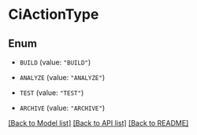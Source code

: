 # CiActionType

## Enum


* `BUILD` (value: `"BUILD"`)

* `ANALYZE` (value: `"ANALYZE"`)

* `TEST` (value: `"TEST"`)

* `ARCHIVE` (value: `"ARCHIVE"`)


[[Back to Model list]](../README.md#documentation-for-models) [[Back to API list]](../README.md#documentation-for-api-endpoints) [[Back to README]](../README.md)


